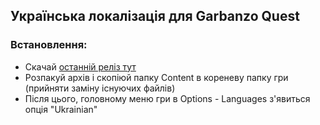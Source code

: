 ## Українська локалізація для Garbanzo Quest

### Встановлення:
- Скачай [останній реліз тут](https://github.com/SergiyBojko/garbanzo-quest-ua/releases)
- Розпакуй архів і скопіюй папку Content в кореневу папку гри (прийняти заміну існуючих файлів)
- Після цього, головному меню гри в Options - Languages з'явиться опція "Ukrainian"
